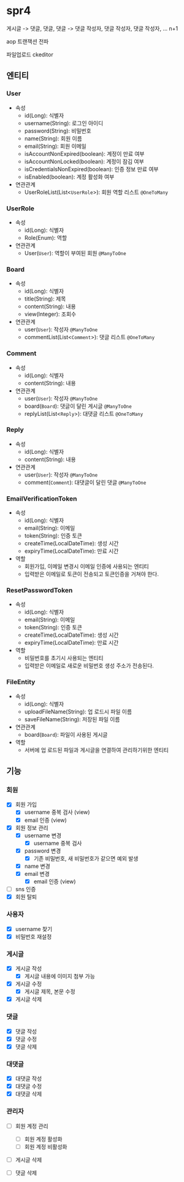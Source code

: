 # spr4

게시글 -> 댓글, 댓글, 댓글 -> 댓글 작성자, 댓글 작성자, 댓글 작성자, ... n+1

aop 트랜잭션 전파

파일업로드 ckeditor


## 엔티티

### User
- 속성
    - id(Long): 식별자
    - username(String): 로그인 아이디
    - password(String): 비밀번호
    - name(String): 회원 이름
    - email(String): 회원 이메일
    - isAccountNonExpired(boolean): 계정이 만료 여부
    - isAccountNonLocked(boolean): 계정이 잠김 여부
    - isCredentialsNonExpired(boolean): 인증 정보 만료 여부
    - isEnabled(boolean): 계정 활성화 여부
- 연관관계
    - UserRoleList(List<`UserRole`>): 회원 역할 리스트 `@OneToMany`

### UserRole
- 속성
    - id(Long): 식별자
    - Role(Enum): 역할
- 연관관계
    - User(`User`): 역할이 부여된 회원 `@ManyToOne`

### Board
- 속성
    - id(Long): 식별자
    - title(String): 제목
    - content(String): 내용
    - view(Integer): 조회수
- 연관관계
    - user(`User`): 작성자 `@ManyToOne`
    - commentList(List<`Comment`>): 댓글 리스트 `@OneToMany`

### Comment
- 속성
    - id(Long): 식별자
    - content(String): 내용
- 연관관계
    - user(`User`): 작성자 `@ManyToOne`
    - board(`Board`): 댓글이 달린 게시글 `@ManyToOne`
    - replyList(List<`Reply`>): 대댓글 리스트 `@OneToMany`

### Reply
- 속성
    - id(Long): 식별자
    - content(String): 내용
- 연관관계
    - user(`User`): 작성자 `@ManyToOne`
    - comment(`Comment`): 대댓글이 달린 댓글 `@ManyToOne`

### EmailVerificationToken
- 속성
    - id(Long): 식별자
    - email(String): 이메일
    - token(String): 인증 토큰
    - createTime(LocalDateTime): 생성 시간
    - expiryTime(LocalDateTime): 만료 시간
- 역할
    - 회원가입, 이메일 변경시 이메일 인증에 사용되는 엔티티
    - 입력받은 이메일로 토큰이 전송되고 토큰인증을 거쳐야 한다.

### ResetPasswordToken
- 속성
    - id(Long): 식별자
    - email(String): 이메일
    - token(String): 인증 토큰
    - createTime(LocalDateTime): 생성 시간
    - expiryTime(LocalDateTime): 만료 시간
- 역할
    - 비밀번호를 초기시 사용되는 엔티티
    - 입력받은 이메일로 새로운 비밀번호 생성 주소가 전송된다.

### FileEntity
- 속성
    - id(Long): 식별자
    - uploadFileName(String): 업 로드시 파일 이름
    - saveFileName(String): 저장된 파일 이름
- 연관관계
    - board(`Board`): 파일이 사용된 게시글
- 역할
    - 서버에 업 로드된 파일과 게시글을 연결하여 관리하기위한 엔티티

## 기능

### 회원
- [x] 회원 가입
    - [x] username 중복 검사 (view)
    - [x] email 인증 (view)
- [x] 회원 정보 관리
    - [x] username 변경
        - [x] username 중복 검사
    - [x] password 변경
        - [x] 기존 비밀번호, 새 비밀번호가 같으면 예외 발생
    - [x] name 변경
    - [x] email 변경
        - [x] email 인증 (view)
- [ ] sns 인증
- [x] 회원 탈퇴

### 사용자
- [x] username 찾기
- [x] 비밀번호 재설정

### 게시글
- [x] 게시글 작성
    - [x] 게시글 내용에 이미지 첨부 가능
- [x] 게시글 수정
    - [x] 게시글 제목, 본문 수정
- [x] 게시글 삭제

### 댓글
- [x] 댓글 작성
- [x] 댓글 수정
- [x] 댓글 삭제

### 대댓글
- [x] 대댓글 작성
- [x] 대댓글 수정
- [x] 대댓글 삭제

### 관리자
- [ ] 회원 계정 관리
    - [ ] 회원 계정 활성화
    - [ ] 회원 계정 비활성화
- [ ] 게시글 삭제
- [ ] 댓글 삭제





